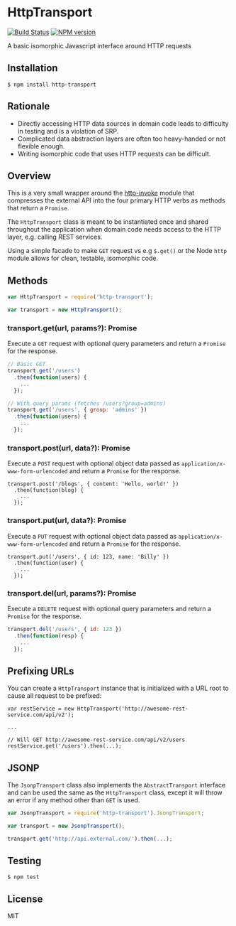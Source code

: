 # HttpTransport

[![Build Status](https://travis-ci.org/bvalosek/http-transport.png?branch=master)](https://travis-ci.org/bvalosek/http-transport)
[![NPM version](https://badge.fury.io/js/http-transport.png)](http://badge.fury.io/js/http-transport)

A basic isomorphic Javascript interface around HTTP requests

## Installation

```
$ npm install http-transport
```

## Rationale

* Directly accessing HTTP data sources in domain code leads to difficulty in
  testing and is a violation of SRP.
* Complicated data abstraction layers are often too heavy-handed or not
  flexible enough.
* Writing isomorphic code that uses HTTP requests can be difficult.

## Overview

This is a very small wrapper around the
[http-invoke](https://github.com/jakutis/httpinvoke) module that compresses the
external API into the four primary HTTP verbs as methods that return a
`Promise`.

The `HttpTransport` class is meant to be instantiated once and shared
throughout the application when domain code needs access to the HTTP layer,
e.g. calling REST services.

Using a simple facade to make `GET` request vs e.g `$.get()` or the Node `http`
module allows for clean, testable, isomorphic code.

## Methods

```javascript
var HttpTransport = require('http-transport');

var transport = new HttpTransport();
```

### transport.get(url, params?): Promise

Execute a `GET` request with optional query parameters and return a `Promise` for
the response.

```javascript
// Basic GET
transport.get('/users')
  .then(function(users) {
    ...
  });

// With query params (fetches /users?group=admins)
transport.get('/users', { group: 'admins' })
  .then(function(users) {
    ...
  });
```

### transport.post(url, data?): Promise

Execute a `POST` request with optional object data passed as
`application/x-www-form-urlencoded` and return a `Promise` for the response.

```
transport.post('/blogs', { content: 'Hello, world!' })
  .then(function(blog) {
    ...
  });
```

### transport.put(url, data?): Promise

Execute a `PUT` request with optional object data passed as
`application/x-www-form-urlencoded` and return a `Promise` for the response.

```
transport.put('/users', { id: 123, name: 'Billy' })
  .then(function(user) {
    ...
  });
```

### transport.del(url, params?): Promise

Execute a `DELETE` request with optional query parameters and return a `Promise` for
the response.

```javascript
transport.del('/users', { id: 123 })
  .then(function(resp) {
    ...
  });
```

## Prefixing URLs

You can create a `HttpTransport` instance that is initialized with a URL root
to cause all request to be prefixed:

```
var restService = new HttpTransport('http://awesome-rest-service.com/api/v2');

...

// Will GET http://awesome-rest-service.com/api/v2/users
restService.get('/users').then(...);
```

## JSONP

The `JsonpTransport` class also implements the `AbstractTransport` interface
and can be used the same as the `HttpTransport` class, except it will throw an
error if any method other than `GET` is used.

```javascript
var JsonpTransport = require('http-transport').JsonpTransport;

var transport = new JsonpTransport();

transport.get('http://api.external.com/').then(...);
```

## Testing

```
$ npm test
```

## License

MIT

